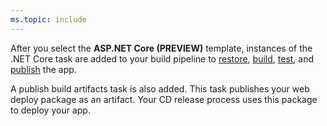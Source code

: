 ```yaml
---
ms.topic: include
---
```


After you select the **ASP.NET Core (PREVIEW)** template, instances of the .NET Core task are added to your build pipeline to [restore](/dotnet/articles/core/tools/dotnet-restore), [build](/dotnet/articles/core/tools/dotnet-build), [test](/dotnet/articles/core/tools/dotnet-test), and [publish](/dotnet/articles/core/tools/dotnet-publish) the app. 

 A publish build artifacts task is also added. This task publishes your web deploy package as an artifact. Your CD release process uses this package to deploy your app.
